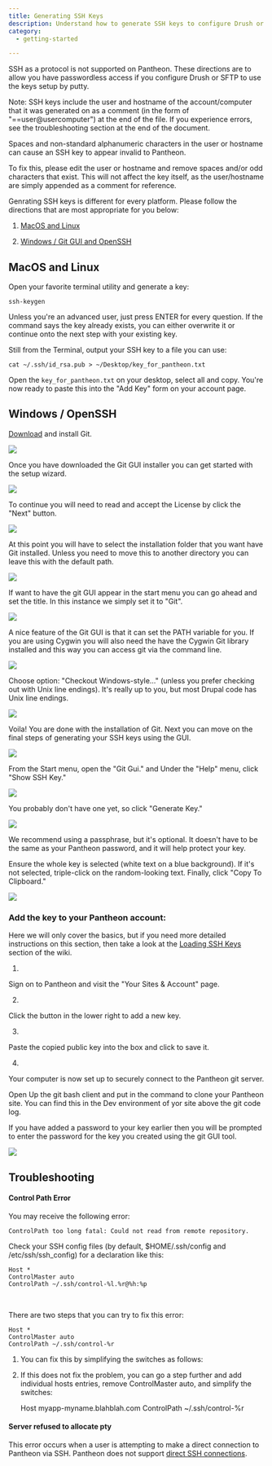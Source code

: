 ```yaml
---
title: Generating SSH Keys
description: Understand how to generate SSH keys to configure Drush or SFTP.
category:
  - getting-started

---
```


SSH as a protocol is not supported on Pantheon. <!--You can not connect via SSH using Putty.--> These directions are to allow you have passwordless access if you configure Drush or SFTP to use the keys setup by putty.

Note: SSH keys include the user and hostname of the account/computer that it was generated on as a comment (in the form of "==user@usercomputer") at the end of the file. If you experience errors, see the troubleshooting section at the end of the document.

Spaces and non-standard alphanumeric characters in the user or hostname can cause an SSH key to appear invalid to Pantheon.

To fix this, please edit the user or hostname and remove spaces and/or odd characters that exist. This will not affect the key itself, as the user/hostname are simply appended as a comment for reference.

Genrating SSH keys is different for every platform. Please follow the directions that are most appropriate for you below:

1. [MacOS and Linux](/articles/users/generating-ssh-keys#macos-and-linux)

2. [Windows / Git GUI and OpenSSH](/articles/users/generating-ssh-keys#windows-and-openssh)

## MacOS and Linux

Open your favorite terminal utility and generate a key:

    ssh-keygen

Unless you're an advanced user, just press ENTER for every question. If the command says the key already exists, you can either overwrite it or continue onto the next step with your existing key.

Still from the Terminal, output your SSH key to a file you can use:

    cat ~/.ssh/id_rsa.pub > ~/Desktop/key_for_pantheon.txt

Open the `key_for_pantheon.txt` on your desktop, select all and copy. You're now ready to paste this into the "Add Key" form on your account page.

## Windows / OpenSSH

[Download](http://git-scm.com/downloads) and install Git.

![](https://pantheon-systems.desk.com/customer/portal/attachments/46904)

Once you have downloaded the Git GUI installer you can get started with the setup wizard.

![](https://pantheon-systems.desk.com/customer/portal/attachments/46905)

To continue you will need to read and accept the License by click the "Next" button.

![](https://pantheon-systems.desk.com/customer/portal/attachments/46906)

At this point you will have to select the installation folder that you want have Git installed. Unless you need to move this to another directory you can leave this with the default path.

![](https://pantheon-systems.desk.com/customer/portal/attachments/46907)

If want to have the git GUI appear in the start menu you can go ahead and set the title. In this instance we simply set it to "Git".

![](https://pantheon-systems.desk.com/customer/portal/attachments/46908)

A nice feature of the Git GUI is that it can set the PATH variable for you. If you are using Cygwin you will also need the have the Cygwin Git library installed and this way you can access git via the command line.

![](https://pantheon-systems.desk.com/customer/portal/attachments/46909)

Choose option: "Checkout Windows-style..." (unless you prefer checking out with Unix line endings). It's really up to you, but most Drupal code has Unix line endings.

![](https://pantheon-systems.desk.com/customer/portal/attachments/46910)

Voila! You are done with the installation of Git. Next you can move on the final steps of generating your SSH keys using the GUI.

![](https://pantheon-systems.desk.com/customer/portal/attachments/46911)

From the Start menu, open the "Git Gui." and Under the "Help" menu, click "Show SSH Key." 

![](https://pantheon-systems.desk.com/customer/portal/attachments/46912)

You probably don't have one yet, so click "Generate Key." 

![](https://pantheon-systems.desk.com/customer/portal/attachments/46915)

We recommend using a passphrase, but it's optional. It doesn't have to be the same as your Pantheon password, and it will help protect your key.

Ensure the whole key is selected (white text on a blue background). If it's not selected, triple-click on the random-looking text. Finally, click "Copy To Clipboard."

![](https://pantheon-systems.desk.com/customer/portal/attachments/46914)

### Add the key to your Pantheon account:

Here we will only cover the basics, but if you need more detailed instructions on this section, then take a look at the [Loading SSH Keys](/articles/users/loading-ssh-keys/) section of the wiki.

1.

Sign on to Pantheon and visit the "Your Sites & Account" page.

2.

Click the button in the lower right to add a new key.

3.

Paste the copied public key into the box and click to save it.

4.

Your computer is now set up to securely connect to the Pantheon git server.

Open Up the git bash client and put in the command to clone your Pantheon site. You can find this in the Dev environment of yor site above the git code log.

If you have added a password to your key earlier then you will be prompted to enter the password for the key you created using the git GUI tool.

![](https://pantheon-systems.desk.com/customer/portal/attachments/46916)

<!--<h3 id="generating-keys-on-windows-and-putty">Windows / PuTTY</h3>


<h4 id="download-and-install-putty"><a class="external-link" href="http://www.chiark.greenend.org.uk/~sgtatham/putty/download.html" rel="nofollow" target="_blank">Download</a> and install PuTTY</h4>


<ul>
	<li>
	<p>All installation defaults are okay.</p>
	</li>
</ul>


<h4 id="generate-an-SSH-key">Generate an SSH key</h4>


<p>If you already have a key (a <tt>.ppk</tt> file), right-click on it, select &quot;Edit&quot; and skip to the &quot;Add the key to your Pantheon account&quot; step.</p>


<ol>
	<li>
	<p>Open PuTTYgen (&quot;PuTTY Key Generator&quot;). It&#39;s usually available from the &quot;PuTTY&quot; folder in &quot;All Programs.&quot;</p>
	</li>
	<li>
	<p>If it immediately shows a progress bar, it&#39;s generating a new key. Otherwise, click &quot;Generate.&quot;</p>
	</li>
	<li>
	<p>Follow the instructions telling you to move your mouse around the box until PuTTY finishes generating the key.</p>
	</li>
	<li>
	<p>Fill in the &quot;Key comment&quot; with something memorable, like your email address.</p>
	</li>
	<li>
	<p>We recommend using a passphrase, but it&#39;s optional. It doesn&#39;t have to be the same as your Pantheon password, and it will help protect your key.</p>
	</li>
	<li>
	<p>Click &quot;Save private key&quot; and save it as &quot;id_rsa.ppk&quot; to a place for safekeeping (probably not your desktop) that you can find later.</p>
	</li>
	<li>
	<p>Copy the text from the &quot;Public key for pasting into OpenSSH authorized_keys file&quot; box.</p>
	</li>
	<li>
	<p>Close the window if you like, but you might want to keep it open for now in case you lose the key copied to your clipboard.</p>
	</li>
</ol>


<h4 id="add-the-key-to-your-pantheon-account">Add the key to your Pantheon account:</h4>


<ol>
	<li>
	<p>Sign on to Pantheon and visit the &quot;Your Sites &amp; Account&quot; page.</p>
	</li>
	<li>
	<p>Click the button in the lower right to add a new key.</p>
	</li>
	<li>
	<p>Paste the copied public key into the box and click to save it.</p>
	</li>
</ol>


<h4 id="configure-putty">Configure PuTTY:</h4>


<ol>
	<li>
	<p>Open PuTTY from the Start menu.</p>
	</li>
	<li>
	<p>Navigate to &quot;Connection &gt; SSH &gt; Auth&quot; in the &quot;Category&quot; box.</p>
	</li>
	<li>
	<p>Under &quot;Private key file for authentication:&quot;, click &quot;Browse...&quot; and select the private key (the <tt>.ppk</tt> file) you saved before.</p>
	</li>
	<li>
	<p>Navigate to &quot;Session&quot; in the &quot;Category&quot; box.</p>
	</li>
	<li>
	<p>Put &quot;code.getpantheon.com&quot; in the hostname box.</p>
	</li>
	<li>
	<p>Under &quot;Load, save, or delete a stored session,&quot; single-click &quot;Default Settings&quot; then the &quot;Save&quot; button.</p>
	</li>
	<li>
	<p>At the bottom of the dialog, click &quot;Open.&quot;</p>
	</li>
	<li>
	<p>When asked about trusting the server, click &quot;Yes.&quot;</p>
	</li>
	<li>
	<p>When you see &quot;login as:&quot; in the command prompt it opens, close that window. The trust information is already saved; you don&#39;t actually have to log in.</p>
	</li>
</ol>


<h4 id="download-and-install-git"><a class="external-link" href="http://code.google.com/p/msysgit/" rel="nofollow" target="_blank">Download</a> and install Git.</h4>


<ol>
	<li>
	<p>Choose option: &quot;Run Git from the Windows Command Prompt&quot;</p>
	</li>
	<li>
	<p>Choose option: &quot;Use Tortoise(PLink).&quot;</p>


	<ul>
		<li>
		<p>If you don&#39;t see this option, re-do the &quot;Add Pantheon git to your trusted server list&quot; section and be sure to follow the step where you click &quot;Save.&quot; Then, start the Git installation over.</p>
		</li>
	</ul>
	</li>
	<li>
	<p>Choose option: &quot;Checkout Windows-style...&quot; (unless you prefer checking out with Unix line endings). It&#39;s really up to you, but most Drupal code has Unix line endings.</p>
	</li>
</ol>


<p>Your computer is now set up to securely connect to the Pantheon git server.</p>-->
## Troubleshooting

#### Control Path Error

You may receive the following error:

    ControlPath too long fatal: Could not read from remote repository.

Check your SSH config files (by default, $HOME/.ssh/config and /etc/ssh/ssh\_config) for a declaration like this:

    Host *
    ControlMaster auto
    ControlPath ~/.ssh/control-%l.%r@%h:%p

 

There are two steps that you can try to fix this error:

    Host *
    ControlMaster auto
    ControlPath ~/.ssh/control-%r

1. You can fix this by simplifying the switches as follows:
2. If this does not fix the problem, you can go a step further and add individual hosts entries, remove ControlMaster auto, and simplify the switches:

    Host myapp-myname.blahblah.com
    ControlPath ~/.ssh/control-%r

#### Server refused to allocate pty

This error occurs when a user is attempting to make a direct connection to Pantheon via SSH. Pantheon does not support [direct SSH connections](/articles/users/generating-ssh-keys#generating-ssh-keys#message_391).
